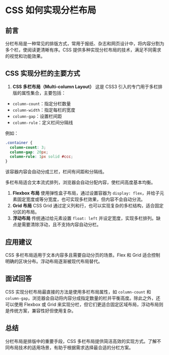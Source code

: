 # **CSS 如何实现分栏布局**

## 前言

分栏布局是一种常见的排版方式，常用于报纸、杂志和网页设计中，将内容分割为多个栏，使阅读更清晰有序。CSS 提供多种实现分栏布局的技术，满足不同需求的视觉和功能效果。

## CSS 实现分栏的主要方式

1. **CSS 多栏布局（Multi-column Layout）**
   这是 CSS3 引入的专门用于多栏排版的属性集合，主要包括：

- `column-count`：指定分栏数量
- `column-width`：指定每栏的宽度
- `column-gap`：设置栏间距
- `column-rule`：定义栏间分隔线

例如：

```css
.container {
  column-count: 3;
  column-gap: 20px;
  column-rule: 1px solid #ccc;
}
```

该容器内容会自动分成三栏，栏间有间距和分隔线。

多栏布局适合文本流式排列，浏览器会自动分配内容，使栏间高度基本均衡。

1. **Flexbox 布局**
   使用弹性盒子布局，通过设置容器为 `display: flex`，并给子元素固定宽度或等分宽度，也可实现多栏效果，但内容不会自动分流。
2. **Grid 布局**
   CSS Grid 通过定义列和行，也可以实现复杂的多栏结构，适合固定分区的布局。
3. **浮动布局**
   传统通过给元素设置 `float: left` 并设定宽度，实现多栏排列。缺点是需要清除浮动，且不支持内容自动分栏。

## 应用建议

CSS 多栏布局适用于文本内容多且需要自动分页的场景。Flex 和 Grid 适合控制明确的区块分布。浮动布局逐渐被现代布局替代。

## 面试回答

CSS 实现分栏布局最直接的方法是使用多栏布局属性，如 `column-count` 和 `column-gap`，浏览器会自动将内容分成指定数量的栏并平衡高度。除此之外，还可以使用 Flexbox 或 Grid 来实现分栏，但它们更适合固定区域布局，浮动布局则是传统方案，兼容性好但使用复杂。

## 总结

分栏布局是排版中的重要手段，CSS 多栏布局提供简洁高效的实现方式。了解不同布局技术的适用场景，有助于根据需求选择最合适的分栏方案。